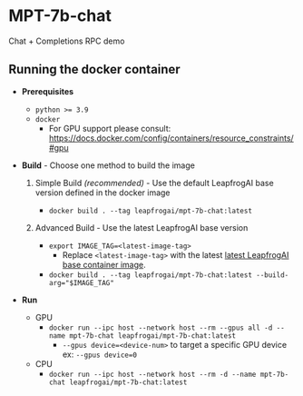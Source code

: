 # MPT-7b-chat

Chat + Completions RPC demo

## Running the docker container

* **Prerequisites**
  * `python >= 3.9`
  * `docker`
    * For GPU support please consult: https://docs.docker.com/config/containers/resource_constraints/#gpu

* **Build** - Choose one method to build the image
  1) Simple Build *(recommended)* - Use the default LeapfrogAI base version defined in the docker image
     * `docker build . --tag leapfrogai/mpt-7b-chat:latest`

  2) Advanced Build - Use the latest LeapfrogAI base version
     * `export IMAGE_TAG=<latest-image-tag>`
       * Replace `<latest-image-tag>` with the latest [latest LeapfrogAI base container image](https://github.com/defenseunicorns/leapfrogai/pkgs/container/leapfrogai%2Fbase).
     * `docker build . --tag leapfrogai/mpt-7b-chat:latest --build-arg="$IMAGE_TAG"`

* **Run**
  * GPU
    * `docker run --ipc host --network host --rm --gpus all -d --name mpt-7b-chat leapfrogai/mpt-7b-chat:latest`
      * `--gpus device=<device-num>` to target a specific GPU device ex: `--gpus device=0`
  * CPU
    * `docker run --ipc host --network host --rm -d --name mpt-7b-chat leapfrogai/mpt-7b-chat:latest`